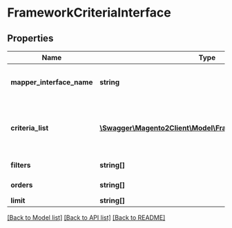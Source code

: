 # FrameworkCriteriaInterface

## Properties
Name | Type | Description | Notes
------------ | ------------- | ------------- | -------------
**mapper_interface_name** | **string** | Associated Mapper Interface name | 
**criteria_list** | [**\Swagger\Magento2Client\Model\FrameworkCriteriaInterface[]**](FrameworkCriteriaInterface.md) | Criteria objects added to current Composite Criteria | 
**filters** | **string[]** | List of filters | 
**orders** | **string[]** | Ordering criteria | 
**limit** | **string[]** | Limit | 

[[Back to Model list]](../README.md#documentation-for-models) [[Back to API list]](../README.md#documentation-for-api-endpoints) [[Back to README]](../README.md)


